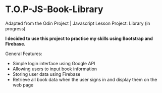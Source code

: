 # T.O.P-JS-Book-Library
Adapted from the Odin Project | Javascript Lesson Project: Library (in progress)

**I decided to use this project to practice my skills using Bootstrap and Firebase.**

General Features:
* Simple login interface using Google API
* Allowing users to input book information
* Storing user data using Firebase
* Retrieve all book data when the user signs in and display them on the web page
